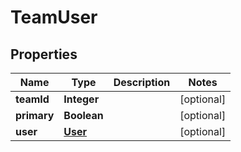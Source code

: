 

# TeamUser

## Properties

Name | Type | Description | Notes
------------ | ------------- | ------------- | -------------
**teamId** | **Integer** |  |  [optional]
**primary** | **Boolean** |  |  [optional]
**user** | [**User**](User.md) |  |  [optional]



